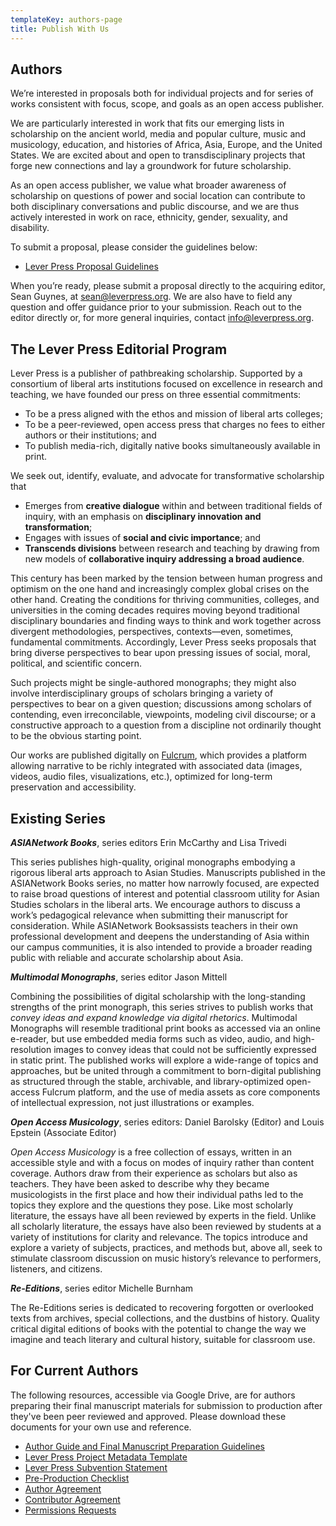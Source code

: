 ```yaml
---
templateKey: authors-page
title: Publish With Us
---
```

## Authors

We’re interested in proposals both for individual projects and for series of works consistent with focus, scope, and goals as an open access publisher. 

We are particularly interested in work that fits our emerging lists in scholarship on the ancient world, media and popular culture, music and musicology, education, and histories of Africa, Asia, Europe, and the United States. We are excited about and open to transdisciplinary projects that forge new connections and lay a groundwork for future scholarship.

As an open access publisher, we value what broader awareness of scholarship on questions of power and social location can contribute to both disciplinary conversations and public discourse, and we are thus actively interested in work on race, ethnicity, gender, sexuality, and disability.

To submit a proposal, please consider the guidelines below:

* [Lever Press Proposal Guidelines](https://drive.google.com/file/d/14lAmS6Fxp0njzSyVLqIMqsq9YhPuH8of/view?usp=sharing)

When you’re ready, [](mailto:info@leverpress.org)please submit a proposal directly to the acquiring editor, Sean Guynes, at sean@leverpress.org. We are also have to field any question and offer guidance prior to your submission. Reach out to the editor directly or, for more general inquiries, contact info@leverpress.org.

## The Lever Press Editorial Program

Lever Press is a publisher of pathbreaking scholarship. Supported by a consortium of liberal arts institutions focused on excellence in research and teaching, we have founded our press on three essential commitments:

* To be a press aligned with the ethos and mission of liberal arts colleges;
* To be a peer-reviewed, open access press that charges no fees to either authors or their institutions; and
* To publish media-rich, digitally native books simultaneously available in print. 

We seek out, identify, evaluate, and advocate for transformative scholarship that

* Emerges from **creative dialogue** within and between traditional fields of inquiry, with an emphasis on **disciplinary innovation and transformation**;
* Engages with issues of **social and civic importance**; and
* **Transcends divisions** between research and teaching by drawing from new models of **collaborative inquiry addressing a broad audience**.

This century has been marked by the tension between human progress and optimism on the one hand and increasingly complex global crises on the other hand. Creating the conditions for thriving communities, colleges, and universities in the coming decades requires moving beyond traditional disciplinary boundaries and finding ways to think and work together across divergent methodologies, perspectives, contexts—even, sometimes, fundamental commitments. Accordingly, Lever Press seeks proposals that bring diverse perspectives to bear upon pressing issues of social, moral, political, and scientific concern. 

Such projects might be single-authored monographs; they might also involve interdisciplinary groups of scholars bringing a variety of perspectives to bear on a given question; discussions among scholars of contending, even irreconcilable, viewpoints, modeling civil discourse; or a constructive approach to a question from a discipline not ordinarily thought to be the obvious starting point. 

Our works are published digitally on [Fulcrum](https://www.fulcrum.org/), which provides a platform allowing narrative to be richly integrated with associated data (images, videos, audio files, visualizations, etc.), optimized for long-term preservation and accessibility. 

## Existing Series

***ASIANetwork Books***, series editors Erin McCarthy and Lisa Trivedi 

This series publishes high-quality, original monographs embodying a rigorous liberal arts approach to Asian Studies. Manuscripts published in the ASIANetwork Books series, no matter how narrowly focused, are expected to raise broad questions of interest and potential classroom utility for Asian Studies scholars in the liberal arts. We encourage authors to discuss a work’s pedagogical relevance when submitting their manuscript for consideration. While ASIANetwork Booksassists teachers in their own professional development and deepens the understanding of Asia within our campus communities, it is also intended to provide a broader reading public with reliable and accurate scholarship about Asia. 

***Multimodal Monographs***, series editor Jason Mittell

Combining the possibilities of digital scholarship with the long-standing strengths of the print monograph, this series strives to publish works that *convey ideas and expand knowledge via digital rhetorics*. Multimodal Monographs will resemble traditional print books as accessed via an online e-reader, but use embedded media forms such as video, audio, and high-resolution images to convey ideas that could not be sufficiently expressed in static print. The published works will explore a wide-range of topics and approaches, but be united through a commitment to born-digital publishing as structured through the stable, archivable, and library-optimized open-access Fulcrum platform, and the use of media assets as core components of intellectual expression, not just illustrations or examples.

***Open Access Musicology***, series editors: Daniel Barolsky (Editor) and Louis Epstein (Associate Editor)

*Open Access Musicology* is a free collection of essays, written in an accessible style and with a focus on modes of inquiry rather than content coverage. Authors draw from their experience as scholars but also as teachers. They have been asked to describe why they became musicologists in the first place and how their individual paths led to the topics they explore and the questions they pose. Like most scholarly literature, the essays have all been reviewed by experts in the field. Unlike all scholarly literature, the essays have also been reviewed by students at a variety of institutions for clarity and relevance. The topics introduce and explore a variety of subjects, practices, and methods but, above all, seek to stimulate classroom discussion on music history’s relevance to performers, listeners, and citizens.

***Re-Editions***, series editor Michelle Burnham 

The Re-Editions series is dedicated to recovering forgotten or overlooked texts from archives, special collections, and the dustbins of history. Quality critical digital editions of books with the potential to change the way we imagine and teach literary and cultural history, suitable for classroom use.   

## For Current Authors

The following resources, accessible via Google Drive, are for authors preparing their final manuscript materials for submission to production after they've been peer reviewed and approved. Please download these documents for your own use and reference.

* [Author Guide and Final Manuscript Preparation Guidelines](https://docs.google.com/document/d/1R5nmG9-FS6X8yA6vMtkjTcjxZfHfHgg2HS4G4deYIKg/edit)
* [Lever Press Project Metadata Template](https://docs.google.com/spreadsheets/d/1ibNeACiXKZbk2MVNj4bpHoopqtt-7HyDxf7ana3SI_s/edit#gid=0)
* [Lever Press Subvention Statement](https://docs.google.com/document/d/10M3LG2QOULWTDSjLCMEEw83LfIsfeAtem1i5_371z0Y/edit?usp=sharing)
* [Pre-Production Checklist](https://docs.google.com/document/d/12Zkv_aCeAsNi7RaRxhRxofWEJm3GzIKaKs9i_5Uc9pY/edit)
* [Author Agreement](https://docs.google.com/document/d/1cibX0n8DlZxxS-GWhCN92PunZxmfEkdjOesJC-Bn--o/edit?usp=sharing)
* [Contributor Agreement](https://docs.google.com/document/d/1YOX8uQ-SpZFEjl-w5C_wSX_B-j062eNBxqZrDJVEEzI/edit?usp=sharing)
* [Permissions Requests](https://docs.google.com/document/d/1mR4s0DOJrqIUo5kJepEUvnb38oT3_0LVXp8JCS4Qk4w/edit)